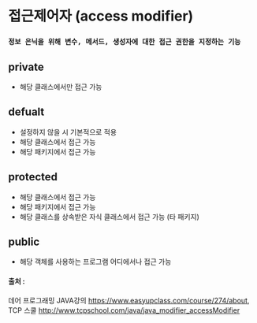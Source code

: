 # 접근제어자 (access modifier)

### `정보 은닉을 위해 변수, 메서드, 생성자에 대한 접근 권한을 지정하는 기능`

## private

- 해당 클래스에서만 접근 가능

## defualt

- 설정하지 않을 시 기본적으로 적용
- 해당 클래스에서 접근 가능
- 해당 패키지에서 접근 가능

## protected

- 해당 클래스에서 접근 가능
- 해당 패키지에서 접근 가능
- 해당 클래스를 상속받은 자식 클래스에서 접근 가능 (타 패키지)

## public

- 해당 객체를 사용하는 프로그램 어디에서나 접근 가능


#### 출처 : 
데어 프로그래밍 JAVA강의 <https://www.easyupclass.com/course/274/about>,  
TCP 스쿨 <http://www.tcpschool.com/java/java_modifier_accessModifier>
